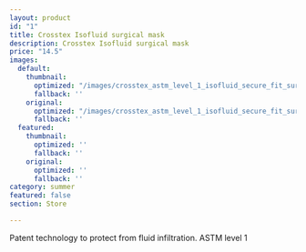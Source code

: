 ```yaml
---
layout: product
id: "1"
title: Crosstex Isofluid surgical mask
description: Crosstex Isofluid surgical mask
price: "14.5"
images:
  default:
    thumbnail:
      optimized: "/images/crosstex_astm_level_1_isofluid_secure_fit_surgical_mask_1582633701_509f5c3a_progressive-1.jpg"
      fallback: ''
    original:
      optimized: "/images/crosstex_astm_level_1_isofluid_secure_fit_surgical_mask_1582633701_509f5c3a_progressive.jpg"
      fallback: ''
  featured:
    thumbnail:
      optimized: ''
      fallback: ''
    original:
      optimized: ''
      fallback: ''
category: summer
featured: false
section: Store

---
```

Patent technology to protect from fluid infiltration. ASTM level 1